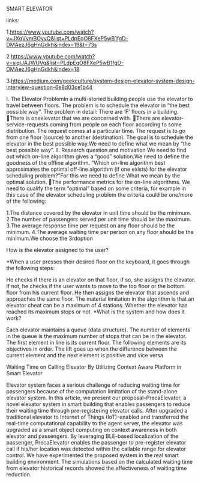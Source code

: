 SMART ELEVATOR

links:

1.https://www.youtube.com/watch?v=JXqVvmBOyyQ&list=PLdpEqO8FXeP5wB1fgD-DMAezJ6gHnGdkh&index=19&t=73s

2.https://www.youtube.com/watch?v=siqiJAJWUVg&list=PLdpEqO8FXeP5wB1fgD-DMAezJ6gHnGdkh&index=18

3.https://medium.com/geekculture/system-design-elevator-system-design-interview-question-6e8d03ce1b44

I. The Elevator ProblemIn a multi-storied building people use the elevator to travel between floors.
The problem is to schedule the elevator in “the best possible way”.
The problem in detail: There are ‘F’ floors in a building.
There is oneelevator that we are concerned with.
There are elevator-service-requests coming from people on each floor according to some distribution.
The request comes at a particular time.
The request is to go from one floor (source) to another (destination).
The goal is to schedule the elevator in the best possible way.We need to define what we mean by “the best possible way”.
II. Research question and motivation We need to find out which on-line algorithm gives a “good” solution.We need to define the goodness of the offline algorithm.
“Which on-line algorithm best approximates the optimal off-line algorithm (if one exists) for the elevator scheduling problem?”For this we need to define What we mean by the optimal solution.
The performance metrics for the on-line algorithms.
We need to qualify the term “optimal” based on some criteria, for example in this case of the elevator scheduling problem the criteria could be one/more of the following:

1.The distance covered by the elevator in unit time should be the minimum.
2.The number of passengers served per unit time should be the maximum.
3.The average response time per request on any floor should be the minimum.
4.The average waiting time per person on any floor should be the minimum.We choose the 3rdoption

How is the elevator assigned to the user?

*When a user presses their desired floor on the keyboard, it goes through the following steps:

He checks if there is an elevator on that floor, if so, she assigns the elevator.
If not, he checks if the user wants to move to the top floor or the bottom floor from his current floor.
He then assigns the elevator that ascends and approaches the same floor.
The material limitation in the algorithm is that an elevator cheat can be a maximum of 4 stations. Whether the elevator has reached its maximum stops or not.
*What is the system and how does it work?

Each elevator maintains a queue (data structure). The number of elements in the queue is the maximum number of stops that can be in the elevator.
The first element in line is its current floor. The following elements are its objectives in order.
The lift goes up when the difference between the current element and the next element is positive and vice versa

Waiting Time on Calling Elevator By Utilizing Context Aware Platform in Smart Elevator

Elevator system faces a serious challenge of reducing waiting time for passengers because of the computation limitation of the stand-alone elevator system. In this article, we present our proposal–PrecaElevator, a novel elevator system in smart building that enables passengers to reduce their waiting time through pre-registering elevator calls. After upgraded a traditional elevator to Internet of Things (IoT)-enabled and transferred the real-time computational capability to the agent server, the elevator was upgraded as a smart object computing on context awareness in both elevator and passengers. By leveraging BLE-based localization of the passenger, PrecaElevator enables the passenger to pre-register elevator call if his/her location was detected within the callable range for elevator control. We have experimented the proposed system in the real smart building environment. The simulations based on the calculated waiting time from elevator historical records showed the effectiveness of waiting time reduction.

